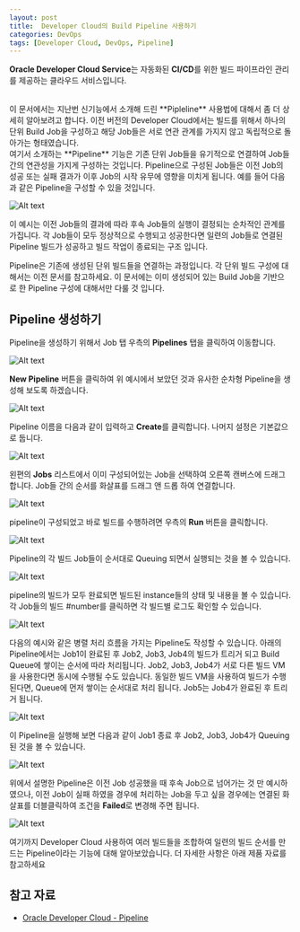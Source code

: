 ```yaml
---
layout: post
title:  Developer Cloud의 Build Pipeline 사용하기
categories: DevOps
tags: [Developer Cloud, DevOps, Pipeline]
---
```

**Oracle Developer Cloud Service**는 자동화된 **CI/CD**를 위한 빌드 파이프라인 관리를 제공하는 클라우드 서비스입니다. 

<br/>
이 문서에서는 지난번 신기능에서 소개해 드린 **Pipleline** 사용법에 대해서 좀 더 상세히 알아보려고 합니다. 이전 버전의 Developer Cloud에서는 빌드를 위해서 하나의 단위 Build Job을 구성하고 해당 Job들은 서로 연관 관계를 가지지 않고 독립적으로 돌아가는 형태였습니다. <br/>여기서 소개하는 **Pipeline** 기능은 기존 단위 Job들을 유기적으로 연결하여 Job들간의 연관성을 가지게 구성하는 것입니다.
Pipeline으로 구성된 Job들은 이전 Job의 성공 또는 실패 결과가 이후 Job의 시작 유무에 영향을 미치게 됩니다.
예를 들어 다음과 같은 Pipeline을 구성할 수 있을 것입니다.

![Alt text](https://monosnap.com/image/1mIljkwte2V2RxHKyk6NnyurEMCRbf.png)

이 예시는 이전 Job들의 결과에 따라 후속 Job들의 실행이 결정되는 순차적인 관계를 가집니다. 각 Job들이 모두 정상적으로 수행되고 성공한다면 일련의 Job들로 연결된 Pipeline 빌드가 성공하고 빌드 작업이 종료되는 구조 입니다.

Pipeline은 기존에 생성된 단위 빌드들을 연결하는 과정입니다. 각 단위 빌드 구성에 대해서는 이전 문서를 참고하세요. 이 문서에는 이미 생성되어 있는 Build Job을 기반으로 한 Pipeline 구성에 대해서만 다룰 것 입니다.

## Pipeline 생성하기
Pipeline을 생성하기 위해서 Job 탭 우측의 **Pipelines** 탭을 클릭하여 이동합니다.

![Alt text](https://monosnap.com/image/HdsW0kIxTH4sLaxe9z6ry3tpN7Zqrb.png)

**New Pipeline** 버튼을 클릭하여 위 예시에서 보았던 것과 유사한 순차형 Pipeline을 생성해 보도록 하겠습니다. 

![Alt text](https://monosnap.com/image/P8xtVZiHdfT989ZdDIeYfH3Q9iX2Zh.png)

Pipeline 이름을 다음과 같이 입력하고 **Create**를 클릭합니다. 나머지 설정은 기본값으로 둡니다.

![Alt text](https://monosnap.com/image/N7gjKmrBVZR5MfpD9qsOkaDwBXSccZ.png)

왼편의 **Jobs** 리스트에서 이미 구성되어있는 Job을 선택하여 오른쪽 캔버스에 드래그 합니다. Job들 간의 순서를 화살표를 드래그 앤 드롭 하여 연결합니다.

![Alt text](https://monosnap.com/image/4U0OjFhvVIhZ2qHqfcukLUlQqF0FoO.png)

pipeline이 구성되었고 바로 빌드를 수행하려면 우측의 **Run** 버튼을 클릭합니다.

![Alt text](https://monosnap.com/image/n4lTI2mKxCbVB2MbPbFO38tYthgSGM.png)

Pipeline의 각 빌드 Job들이 순서대로 Queuing 되면서 실행되는 것을 볼 수 있습니다.

![Alt text](https://monosnap.com/image/pTZOikxhnVZu6sXfAEw5iK3390VDZb.png)

pipeline의 빌드가 모두 완료되면 빌드된 instance들의 상태 및 내용을 볼 수 있습니다. 각 Job들의 빌드 #number를 클릭하면 각 빌드별 로그도 확인할 수 있습니다.

![Alt text](https://monosnap.com/image/73g5YVMhP9Ncn5yDPR58jtVTSleDqr.png)

다음의 예시와 같은 병렬 처리 흐름을 가지는 Pipeline도 작성할 수 있습니다.
아래의 Pipeline에서는 Job1이 완료된 후 Job2, Job3, Job4의 빌드가 트리거 되고 Build Queue에 쌓이는 순서에 따라 처리됩니다. Job2, Job3, Job4가 서로 다른 빌드 VM을 사용한다면 동시에 수행될 수도 있습니다. 동일한 빌드 VM을 사용하여 빌드가 수행된다면, Queue에 먼저 쌓이는 순서대로 처리 됩니다.
Job5는 Job4가 완료된 후 트리거 됩니다.

![Alt text](https://monosnap.com/image/4aAYBnHZlmuaWz8qaxhS0hymLqyEwg.png)

이 Pipeline을 실행해 보면 다음과 같이 Job1 종료 후  Job2, Job3, Job4가 Queuing 된 것을 볼 수 있습니다.

![Alt text](https://monosnap.com/image/syp4FDT5YSDCGOcPQUqGZ5RxH16oIK.png)

위에서 설명한 Pipeline은 이전 Job 성공했을 때 후속 Job으로 넘어가는 것 만 예시하였으나, 이전 Job이 실패 하였을 경우에 처리하는 Job을 두고 싶을 경우에는 연결된 화살표를 더블클릭하여 조건을 **Failed**로 변경해 주면 됩니다.

![Alt text](https://monosnap.com/image/sLIv4H9JaHywNvbbSEMXW0FETPHbzZ.png)

여기까지 Developer Cloud 사용하여 여러 빌드들을 조합하여 일련의 빌드 순서를 만드는 Pipeline이라는 기능에 대해 알아보았습니다.
더 자세한 사항은 아래 제품 자료를 참고하세요

## 참고 자료
- [Oracle Developer Cloud - Pipeline](https://docs.oracle.com/en/cloud/paas/developer-cloud/csdcs/managing-project-jobs-and-builds.html#GUID-8A6787EF-2D7E-4322-A7C9-00509920FC1C)

